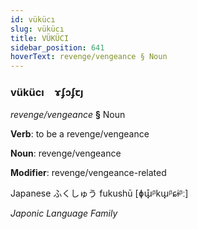 ```yaml
---
id: vükücı
slug: vükücı
title: VÜKÜCI
sidebar_position: 641
hoverText: revenge/vengeance § Noun
---
```


### vükücı&emsp;<span kind="abugida">ɤʄɔʄꞇȷ</span>

*revenge/vengeance* **§** Noun

**Verb**: to be a revenge/vengeance

**Noun**: revenge/vengeance

**Modifier**: revenge/vengeance-related

Japanese ふくしゅう fukushū [ɸɯ̟̊ᵝkɯ̟ᵝɕɨᵝː]

*Japonic Language Family*